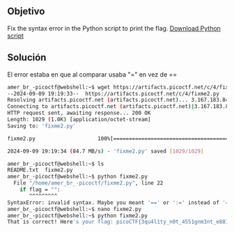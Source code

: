 ## Objetivo
Fix the syntax error in the Python script to print the flag.
[Download Python script](https://artifacts.picoctf.net/c/4/fixme2.py)
## Solución
El error estaba en que al comparar usaba "=" en vez de ==
```bash
amer_br_-picoctf@webshell:~$ wget https://artifacts.picoctf.net/c/4/fixme2.py
--2024-09-09 19:19:33--  https://artifacts.picoctf.net/c/4/fixme2.py
Resolving artifacts.picoctf.net (artifacts.picoctf.net)... 3.167.183.84, 3.167.183.74, 3.167.183.29, ...
Connecting to artifacts.picoctf.net (artifacts.picoctf.net)|3.167.183.84|:443... connected.
HTTP request sent, awaiting response... 200 OK
Length: 1029 (1.0K) [application/octet-stream]
Saving to: 'fixme2.py'

fixme2.py                    100%[=============================================>]   1.00K  --.-KB/s    in 0s      

2024-09-09 19:19:34 (84.7 MB/s) - 'fixme2.py' saved [1029/1029]

amer_br_-picoctf@webshell:~$ ls
README.txt  fixme2.py
amer_br_-picoctf@webshell:~$ python fixme2.py 
  File "/home/amer_br_-picoctf/fixme2.py", line 22
    if flag = "":
       ^^^^^^^^^
SyntaxError: invalid syntax. Maybe you meant '==' or ':=' instead of '='?
amer_br_-picoctf@webshell:~$ nano fixme2.py 
amer_br_-picoctf@webshell:~$ python fixme2.py 
That is correct! Here's your flag: picoCTF{3qu4l1ty_n0t_4551gnm3nt_e8814d03}
```

